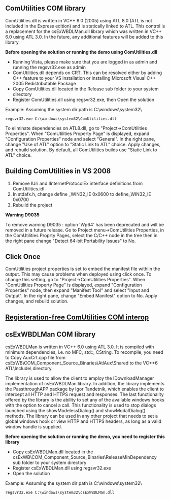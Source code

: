 ## ComUtilities COM library ##

ComUtilities.dll is written in VC++ 8.0 (2005) using ATL 8.0 (ATL is not included in the Express edition) and is statically linked to ATL. This control is a replacement for the csExWBDLMan.dll library which was written in VC++ 6.0 using ATL 3.0. In the future, any additional features will be added to this library.

**Before opening the solution or running the demo using ComUtilities.dll**

  * Running Vista, please make sure that you are logged in as admin and running the regsvr32.exe as admin
  * ComUtilities.dll depends on CRT. This can be resolved either by adding C++ feature to your VS installation or installing Microsoft Visual C++ 2005 Redistributable Package
  * Copy ComUtilities.dll located in the Release sub folder to your system directory
  * Register ComUtilities.dll using regsvr32.exe, then Open the solution

Example: Assuming the system dir path is C:\windows\system32\
```
regsvr32.exe C:\windows\system32\ComUtilities.dll
```

To eliminate dependencies on ATL8.dll, go to "Project->ComUtilities Properties". When "ComUtilities Property Page" is displayed, expand "Configuration Properties" node and select "General". In the right pane, change "Use of ATL" option to "Static Link to ATL" choice. Apply changes, and rebuild solution. By default, all ComUtilities builds use "Static Link to ATL" choice.

## Building ComUtilities in VS 2008 ##

  1. Remove IUri and IInternetProtocolEx interface definitions from ComUtilities.idl
  1. In stdafx.h, change define _WIN32\_IE 0x0600 to define_WIN32\_IE 0x0700
  1. Rebuild the project

**Warning D9035**

To remove warning D9035 : option 'Wp64' has been deprecated and will be removed in a future release. Go to Project menu->ComUtilities Properties, in the ComUtilities Proprty Pages, select the C/C++ node in the tree then in the right pane change "Detect 64-bit Portability Issues" to No.

## Click Once ##

ComUtilities project properties is set to embed the manifest file withiin the output. This may cause problems when deployed using click once. To change this setting, go to "Project->ComUtilities Properties". When "ComUtilities Property Page" is displayed, expand "Configuration Properties" node, then expand "Manifest Tool" and select "Input and Output". In the right pane, change "Embed Manifest" option to No. Apply changes, and rebuild solution.

## [Registeration-free ComUtilities COM interop](http://groups.google.com/group/csexwb/web/registeration-free-comutilities-com-interop) ##

## csExWBDLMan COM library ##

csExWBDLMan is written in VC++ 6.0 using ATL 3.0. It is compiled with minimum dependencies, i.e. no MFC, std::, CString. To recompile, you need to Copy AuxCrt.cpp file from csExWB\COM\_Component\_Source\_Binaries\AtlAux\Shared to the VC++6 ATL\Include\ directory.

The library is used to allow the client to employ the IDownloadManager implementation of csExWBDLMan library. In addition, the library implements the PassthroughAPP package by Igor Tandetnik, which enables the client to intercept all HTTP and HTTPS request and responses. The last functionality offered by the library is the ability to set any of the available windows hooks with the option to cancel a call. This functionality is used to stop dialogs launched using the showModelessDialog() and showModalDialog() methods. The library can be used in any other project that needs to set a global windows hook or view HTTP and HTTPS headers, as long as a valid window handle is supplied.

**Before opening the solution or running the demo, you need to register this library**

  * Copy csExWBDLMan.dll located in the csExWB\COM\_Component\_Source\_Binaries\ReleaseMinDependency sub folder to your system directory
  * Register csExWBDLMan.dll using regsvr32.exe
  * Open the solution

Example: Assuming the system dir path is C:\windows\system32\
```
regsvr32.exe C:\windows\system32\csExWBDLMan.dll
```

